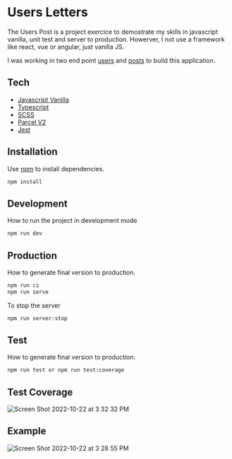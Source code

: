 # Users Letters

The Users Post is a project exercice to demostrate my skills in javascript vanilla, unit test and server to production. Howerver, I not use a framework like react, vue or angular, just vanilla JS.

I was working in two end point [users](https://jsonplaceholder.typicode.com/users) and [posts](https://jsonplaceholder.typicode.com/) to build this application.

## Tech

- [Javascript Vanilla](https://www.javascript.com/)
- [Typescript](https://www.typescriptlang.org/)
- [SCSS](https://reactnative.dev/)
- [Parcel V2](https://parceljs.org/blog/v2/)
- [Jest](https://jestjs.io/)

## Installation

Use [npm](https://www.npmjs.com/) to install dependencies.

```bash
npm install
```

## Development

How to run the project in development mode

```bash
npm run dev
```

## Production

How to generate final version to production.

```bash
npm run ci
npm run serve
```

To stop the server
```bash
npm run server:stop
```

## Test

How to generate final version to production.

```bash
npm run test or npm run test:coverage
```

## Test Coverage

![Screen Shot 2022-10-22 at 3 32 32 PM](https://user-images.githubusercontent.com/49216154/197357148-7c5380ff-0e4e-4d07-8beb-43e0b64ba189.png)

## Example

![Screen Shot 2022-10-22 at 3 28 55 PM](https://user-images.githubusercontent.com/49216154/197357036-c5c6ff73-f0c8-4a6e-8399-4161b1db8181.png)


